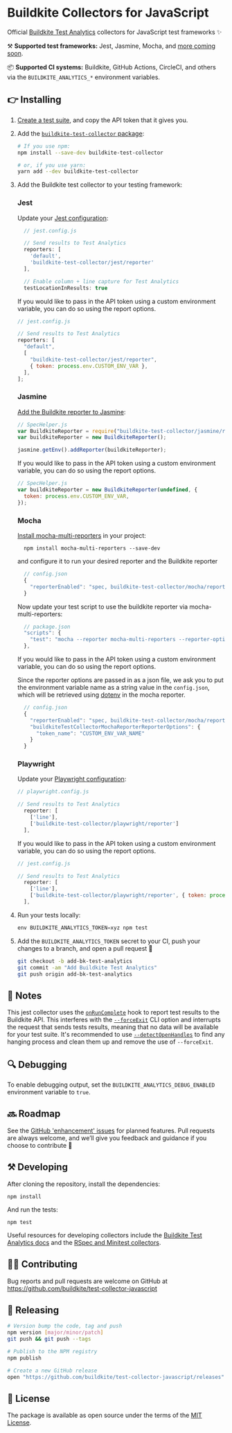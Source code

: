 # Buildkite Collectors for JavaScript

Official [Buildkite Test Analytics](https://buildkite.com/test-analytics) collectors for JavaScript test frameworks ✨

⚒ **Supported test frameworks:** Jest, Jasmine, Mocha, and [more coming soon](https://github.com/buildkite/test-collector-javascript/issues?q=is%3Aissue+is%3Aopen+label%3A%22test+frameworks%22).

📦 **Supported CI systems:** Buildkite, GitHub Actions, CircleCI, and others via the `BUILDKITE_ANALYTICS_*` environment variables.

## 👉 Installing

1. [Create a test suite](https://buildkite.com/docs/test-analytics), and copy the API token that it gives you.

2. Add the [`buildkite-test-collector` package](https://www.npmjs.com/package/buildkite-test-collector):

   ```bash
   # If you use npm:
   npm install --save-dev buildkite-test-collector

   # or, if you use yarn:
   yarn add --dev buildkite-test-collector
   ```

3. Add the Buildkite test collector to your testing framework:

   ### Jest

   Update your [Jest configuration](https://jestjs.io/docs/configuration):<br>

   ```js
     // jest.config.js

     // Send results to Test Analytics
     reporters: [
       'default',
       'buildkite-test-collector/jest/reporter'
     ],

     // Enable column + line capture for Test Analytics
     testLocationInResults: true
   ```

   If you would like to pass in the API token using a custom environment variable, you can do so using the report options.

   ```js
   // jest.config.js

   // Send results to Test Analytics
   reporters: [
     "default",
     [
       "buildkite-test-collector/jest/reporter",
       { token: process.env.CUSTOM_ENV_VAR },
     ],
   ];
   ```

   ### Jasmine

   [Add the Buildkite reporter to Jasmine](https://jasmine.github.io/setup/nodejs.html#reporters):<br>

   ```js
   // SpecHelper.js
   var BuildkiteReporter = require("buildkite-test-collector/jasmine/reporter");
   var buildkiteReporter = new BuildkiteReporter();

   jasmine.getEnv().addReporter(buildkiteReporter);
   ```

   If you would like to pass in the API token using a custom environment variable, you can do so using the report options.

   ```js
   // SpecHelper.js
   var buildkiteReporter = new BuildkiteReporter(undefined, {
     token: process.env.CUSTOM_ENV_VAR,
   });
   ```

   ### Mocha

   [Install mocha-multi-reporters](https://github.com/stanleyhlng/mocha-multi-reporters) in your project:<br>

   ```
     npm install mocha-multi-reporters --save-dev
   ```

   and configure it to run your desired reporter and the Buildkite reporter

   ```js
     // config.json
     {
       "reporterEnabled": "spec, buildkite-test-collector/mocha/reporter"
     }
   ```

   Now update your test script to use the buildkite reporter via mocha-multi-reporters:

   ```js
     // package.json
     "scripts": {
       "test": "mocha --reporter mocha-multi-reporters --reporter-options configFile=config.json"
     },
   ```

   If you would like to pass in the API token using a custom environment variable, you can do so using the report options.

   Since the reporter options are passed in as a json file, we ask you to put the environment variable name as a string value in the `config.json`, which will be retrieved using [dotenv](https://github.com/motdotla/dotenv) in the mocha reporter.

   ```js
     // config.json
     {
       "reporterEnabled": "spec, buildkite-test-collector/mocha/reporter",
       "buildkiteTestCollectorMochaReporterReporterOptions": {
         "token_name": "CUSTOM_ENV_VAR_NAME"
       }
     }
   ```

   ### Playwright

   Update your [Playwright configuration](https://playwright.dev/docs/test-configuration):<br>

   ```js
   // playwright.config.js

   // Send results to Test Analytics
     reporter: [
       ['line'],
       ['buildkite-test-collector/playwright/reporter']
     ],
   ```

   If you would like to pass in the API token using a custom environment variable, you can do so using the report options.

   ```js
   // jest.config.js

   // Send results to Test Analytics
     reporter: [
       ['line'],
       ['buildkite-test-collector/playwright/reporter', { token: process.env.CUSTOM_ENV_VAR },]
     ],
   ```

4. Run your tests locally:<br>

   ```js
   env BUILDKITE_ANALYTICS_TOKEN=xyz npm test
   ```

5. Add the `BUILDKITE_ANALYTICS_TOKEN` secret to your CI, push your changes to a branch, and open a pull request 🎉

   ```bash
   git checkout -b add-bk-test-analytics
   git commit -am "Add Buildkite Test Analytics"
   git push origin add-bk-test-analytics
   ```

## 📓 Notes

This jest collector uses the [`onRunComplete`](https://jestjs.io/docs/configuration#custom-reporters) hook to report test results to the Buildkite API. This interferes with the [`--forceExit`](https://jestjs.io/docs/cli#--forceexit) CLI option and interrupts the request that sends tests results, meaning that no data will be available for your test suite. It's recommended to use [`--detectOpenHandles`](https://jestjs.io/docs/cli#--detectopenhandles) to find any hanging process and clean them up and remove the use of `--forceExit`.

## 🔍 Debugging

To enable debugging output, set the `BUILDKITE_ANALYTICS_DEBUG_ENABLED` environment variable to `true`.

## 🔜 Roadmap

See the [GitHub 'enhancement' issues](https://github.com/buildkite/test-collector-javascript/issues?q=is%3Aissue+is%3Aopen+label%3Aenhancement) for planned features. Pull requests are always welcome, and we’ll give you feedback and guidance if you choose to contribute 💚

## ⚒ Developing

After cloning the repository, install the dependencies:

```
npm install
```

And run the tests:

```
npm test
```

Useful resources for developing collectors include the [Buildkite Test Analytics docs](https://buildkite.com/docs/test-analytics) and the [RSpec and Minitest collectors](https://github.com/buildkite/rspec-buildkite-analytics).

## 👩‍💻 Contributing

Bug reports and pull requests are welcome on GitHub at https://github.com/buildkite/test-collector-javascript

## 🚀 Releasing

```sh
# Version bump the code, tag and push
npm version [major/minor/patch]
git push && git push --tags

# Publish to the NPM registry
npm publish

# Create a new GitHub release
open "https://github.com/buildkite/test-collector-javascript/releases"
```

## 📜 License

The package is available as open source under the terms of the [MIT License](https://opensource.org/licenses/MIT).
